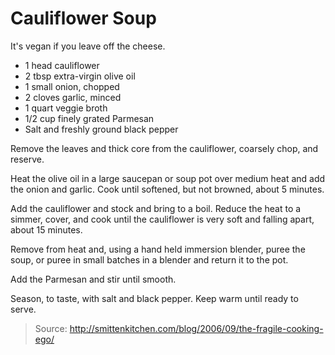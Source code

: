 Cauliflower Soup
================
It's vegan if you leave off the cheese.

- 1 head cauliflower
- 2 tbsp extra-virgin olive oil
- 1 small onion, chopped
- 2 cloves garlic, minced
- 1 quart veggie broth
- 1/2 cup finely grated Parmesan
- Salt and freshly ground black pepper

Remove the leaves and thick core from the cauliflower, coarsely chop, and reserve.

Heat the olive oil in a large saucepan or soup pot over medium heat and add the onion and garlic. Cook until softened, but not browned, about 5 minutes.

Add the cauliflower and stock and bring to a boil. Reduce the heat to a simmer, cover, and cook until the cauliflower is very soft and falling apart, about 15 minutes.

Remove from heat and, using a hand held immersion blender, puree the soup, or puree in small batches in a blender and return it to the pot.

Add the Parmesan and stir until smooth.

Season, to taste, with salt and black pepper. Keep warm until ready to serve.

> Source: http://smittenkitchen.com/blog/2006/09/the-fragile-cooking-ego/
